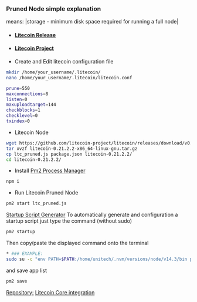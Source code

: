 
### Pruned Node simple explanation
means: |storage - minimum disk space required for running a full node|


* #### [Litecoin Release](https://github.com/litecoin-project/litecoin/releases) 
* #### [Litecoin Project](https://www.litecoin.net/)

* Create and Edit litecoin configuration file
```bash
mkdir /home/your_username/.litecoin/
nano /home/your_username/.litecoin/litecoin.conf
```
```bash
prune=550
maxconnections=8
listen=0
maxuploadtarget=144
checkblocks=1
checklevel=0
txindex=0
```

* Litecoin Node
```bash
wget https://github.com/litecoin-project/litecoin/releases/download/v0.21.2.2/litecoin-0.21.2.2-x86_64-linux-gnu.tar.gz
tar xvzf litecoin-0.21.2.2-x86_64-linux-gnu.tar.gz
cp ltc_pruned.js package.json litecoin-0.21.2.2/
cd litecoin-0.21.2.2/
```

* Install [Pm2 Process Manager](https://pm2.io/docs/runtime/guide/process-management/)
```bash
npm i
```
* Run Litecoin Pruned Node
```bash
pm2 start ltc_pruned.js
```

[Startup Script Generator](https://pm2.keymetrics.io/docs/usage/startup/)
To automatically generate and configuration a startup script just type the command (without sudo) 
```bash
pm2 startup
```
Then copy/paste the displayed command onto the terminal
```bash
* ### EXAMPLE:
sudo su -c "env PATH=$PATH:/home/unitech/.nvm/versions/node/v14.3/bin pm2 startup <distribution> -u <user> --hp <home-path>
```
and save app list
```bash
pm2 save
```

[Repository:](https://github.com/litecoin-project/litecoin/releases)
[Litecoin Core integration](https://github.com/litecoin-project/litecoin)
